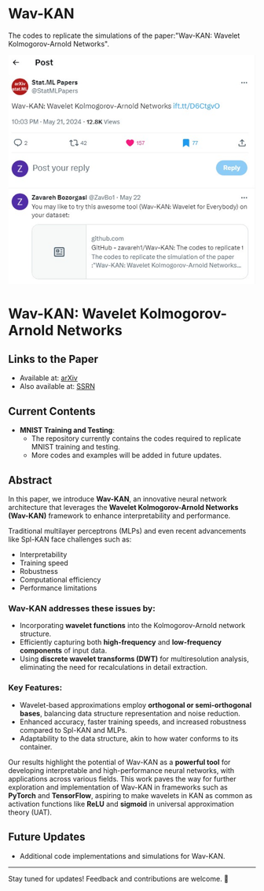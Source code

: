 # Wav-KAN
The codes to replicate the simulations of the paper:"Wav-KAN: Wavelet Kolmogorov-Arnold Networks". 


![View on X](Images/wav-kan.jpg) 



# Wav-KAN: Wavelet Kolmogorov-Arnold Networks

## Links to the Paper
- Available at: [arXiv](https://arxiv.org/abs/2405.12832)
- Also available at: [SSRN](https://papers.ssrn.com/sol3/papers.cfm?abstract_id=4835325)

## Current Contents
- **MNIST Training and Testing**:
  - The repository currently contains the codes required to replicate MNIST training and testing.
  - More codes and examples will be added in future updates.

## Abstract
In this paper, we introduce **Wav-KAN**, an innovative neural network architecture that leverages the **Wavelet Kolmogorov-Arnold Networks (Wav-KAN)** framework to enhance interpretability and performance.

Traditional multilayer perceptrons (MLPs) and even recent advancements like Spl-KAN face challenges such as:
- Interpretability
- Training speed
- Robustness
- Computational efficiency
- Performance limitations

### Wav-KAN addresses these issues by:
- Incorporating **wavelet functions** into the Kolmogorov-Arnold network structure.
- Efficiently capturing both **high-frequency** and **low-frequency components** of input data.
- Using **discrete wavelet transforms (DWT)** for multiresolution analysis, eliminating the need for recalculations in detail extraction.

### Key Features:
- Wavelet-based approximations employ **orthogonal or semi-orthogonal bases**, balancing data structure representation and noise reduction.
- Enhanced accuracy, faster training speeds, and increased robustness compared to Spl-KAN and MLPs.
- Adaptability to the data structure, akin to how water conforms to its container.

Our results highlight the potential of Wav-KAN as a **powerful tool** for developing interpretable and high-performance neural networks, with applications across various fields. This work paves the way for further exploration and implementation of Wav-KAN in frameworks such as **PyTorch** and **TensorFlow**, aspiring to make wavelets in KAN as common as activation functions like **ReLU** and **sigmoid** in universal approximation theory (UAT).

## Future Updates
- Additional code implementations and simulations for Wav-KAN.


---

Stay tuned for updates! Feedback and contributions are welcome. 🚀

